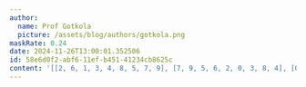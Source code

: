 ```yaml
---
author:
  name: Prof Gotkola
  picture: /assets/blog/authors/gotkola.png
maskRate: 0.24
date: 2024-11-26T13:00:01.352506
id: 58e6d0f2-abf6-11ef-b451-41234cb8625c
content: '[[2, 6, 1, 3, 4, 8, 5, 7, 9], [7, 9, 5, 6, 2, 0, 3, 8, 4], [0, 8, 3, 5, 9, 7, 6, 1, 2], [0, 7, 0, 8, 3, 2, 4, 5, 1], [5, 2, 8, 1, 6, 0, 9, 3, 0], [1, 0, 4, 7, 0, 0, 0, 2, 0], [6, 0, 0, 2, 8, 3, 7, 0, 5], [3, 4, 7, 9, 1, 5, 0, 0, 0], [8, 5, 2, 0, 7, 6, 1, 0, 3]]'
---
```

